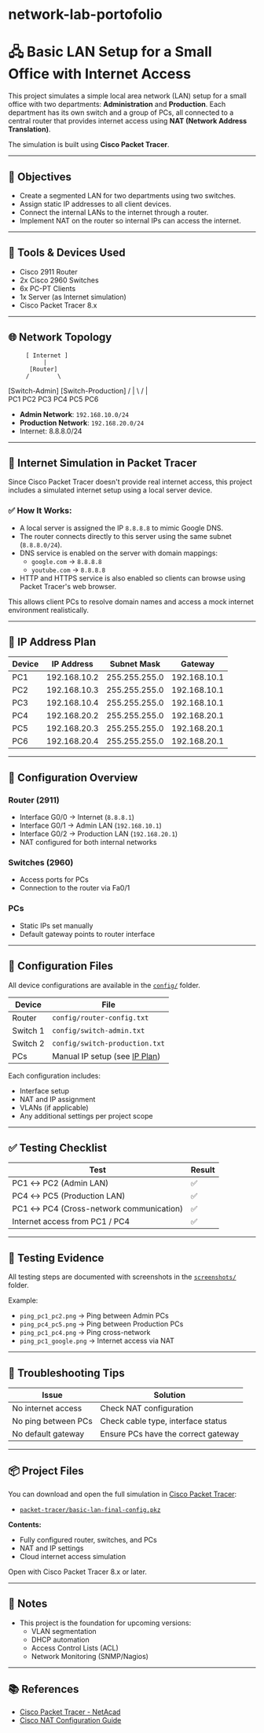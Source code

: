# network-lab-portofolio

# 🖧 Basic LAN Setup for a Small Office with Internet Access

This project simulates a simple local area network (LAN) setup for a small office with two departments: **Administration** and **Production**. Each department has its own switch and a group of PCs, all connected to a central router that provides internet access using **NAT (Network Address Translation)**.

The simulation is built using **Cisco Packet Tracer**.

---

## 🎯 Objectives

- Create a segmented LAN for two departments using two switches.
- Assign static IP addresses to all client devices.
- Connect the internal LANs to the internet through a router.
- Implement NAT on the router so internal IPs can access the internet.

---

## 🧰 Tools & Devices Used

- Cisco 2911 Router
- 2x Cisco 2960 Switches
- 6x PC-PT Clients
- 1x Server (as Internet simulation)
- Cisco Packet Tracer 8.x

---

## 🌐 Network Topology

         [ Internet ]
              |
          [Router]
         /        \
 [Switch-Admin]   [Switch-Production]
   /   |   \         /   |   \
 PC1  PC2  PC3     PC4  PC5  PC6


- **Admin Network**: `192.168.10.0/24`
- **Production Network**: `192.168.20.0/24`
- Internet: 8.8.8.0/24

---

## 🧠 Internet Simulation in Packet Tracer

Since Cisco Packet Tracer doesn't provide real internet access, this project includes a simulated internet setup using a local server device.

### ✅ How It Works:

- A local server is assigned the IP `8.8.8.8` to mimic Google DNS.
- The router connects directly to this server using the same subnet (`8.8.8.0/24`).
- DNS service is enabled on the server with domain mappings:
  - `google.com` → `8.8.8.8`
  - `youtube.com` → `8.8.8.8`
- HTTP and HTTPS service is also enabled so clients can browse using Packet Tracer's web browser.

This allows client PCs to resolve domain names and access a mock internet environment realistically.

---

## 🧠 IP Address Plan

| Device | IP Address     | Subnet Mask     | Gateway        |
|--------|----------------|-----------------|----------------|
| PC1    | 192.168.10.2   | 255.255.255.0   | 192.168.10.1   |
| PC2    | 192.168.10.3   | 255.255.255.0   | 192.168.10.1   |
| PC3    | 192.168.10.4   | 255.255.255.0   | 192.168.10.1   |
| PC4    | 192.168.20.2   | 255.255.255.0   | 192.168.20.1   |
| PC5    | 192.168.20.3   | 255.255.255.0   | 192.168.20.1   |
| PC6    | 192.168.20.4   | 255.255.255.0   | 192.168.20.1   |

---

## 🔧 Configuration Overview

### Router (2911)

- Interface G0/0 → Internet (`8.8.8.1`)
- Interface G0/1 → Admin LAN (`192.168.10.1`)
- Interface G0/2 → Production LAN (`192.168.20.1`)
- NAT configured for both internal networks

### Switches (2960)

- Access ports for PCs
- Connection to the router via Fa0/1

### PCs

- Static IPs set manually
- Default gateway points to router interface

---

## 🔧 Configuration Files

All device configurations are available in the [`config/`](./config) folder.

| Device   | File                          |
|----------|-------------------------------|
| Router   | `config/router-config.txt`    |
| Switch 1 | `config/switch-admin.txt`     |
| Switch 2 | `config/switch-production.txt`|
| PCs      | Manual IP setup (see [IP Plan](#-ip-address-plan)) |

Each configuration includes:
- Interface setup
- NAT and IP assignment
- VLANs (if applicable)
- Any additional settings per project scope

---

## ✅ Testing Checklist

| Test                                  | Result |
|---------------------------------------|--------|
| PC1 ↔ PC2 (Admin LAN)                 | ✅     |
| PC4 ↔ PC5 (Production LAN)            | ✅     |
| PC1 ↔ PC4 (Cross-network communication)| ✅    |
| Internet access from PC1 / PC4        | ✅     |

---

## 📸 Testing Evidence

All testing steps are documented with screenshots in the [`screenshots/`](./screenshots) folder.

Example:

- `ping_pc1_pc2.png` → Ping between Admin PCs
- `ping_pc4_pc5.png` → Ping between Production PCs
- `ping_pc1_pc4.png` → Ping cross-network
- `ping_pc1_google.png` → Internet access via NAT

---

## 🧩 Troubleshooting Tips

| Issue                           | Solution                            |
|----------------------------------|-------------------------------------|
| No internet access               | Check NAT configuration             |
| No ping between PCs              | Check cable type, interface status  |
| No default gateway               | Ensure PCs have the correct gateway |

---

## 📦 Project Files

You can download and open the full simulation in [Cisco Packet Tracer](https://www.netacad.com/):

- [`packet-tracer/basic-lan-final-config.pkz`](./packet-tracer/basic-lan-final-config.pkz)

**Contents:**
- Fully configured router, switches, and PCs
- NAT and IP settings
- Cloud internet access simulation

Open with Cisco Packet Tracer 8.x or later.

---

## 📎 Notes

- This project is the foundation for upcoming versions:
  - VLAN segmentation
  - DHCP automation
  - Access Control Lists (ACL)
  - Network Monitoring (SNMP/Nagios)

---

## 📚 References

- [Cisco Packet Tracer - NetAcad](https://www.netacad.com/)
- [Cisco NAT Configuration Guide](https://www.cisco.com/c/en/us/support/docs/ip/network-address-translation-nat/13772-12.html)

